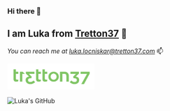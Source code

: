 ### Hi there 👋
## I am **Luka** from [Tretton37](https://tretton37.com/) 🌄
*You can reach me at [luka.locniskar@tretton37.com](mailto:luka.locniskar@tretton37.com)* 📫

<img src="./img/_tretton37_logo_green.png" alt="drawing" width="200"/>

![Luka's GitHub](https://github-readme-stats.vercel.app/api?username=Doublel222&count_private=true)